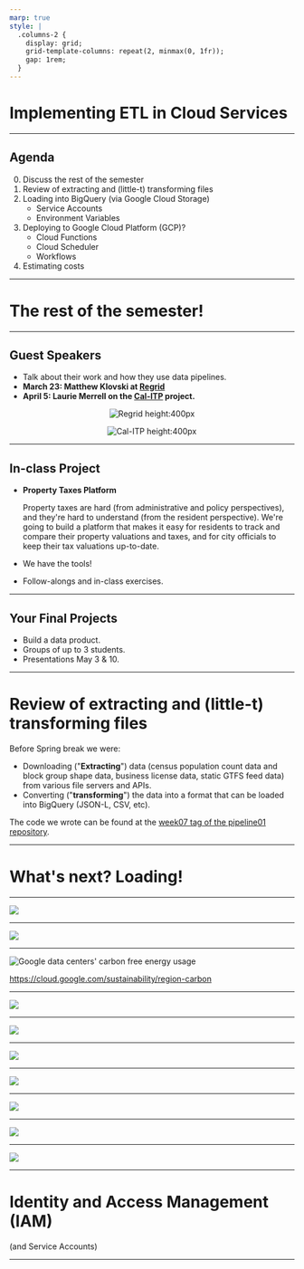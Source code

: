 ```yaml
---
marp: true
style: |
  .columns-2 {
    display: grid;
    grid-template-columns: repeat(2, minmax(0, 1fr));
    gap: 1rem;
  }
---
```


# Implementing ETL in Cloud Services

---

## Agenda

0.  Discuss the rest of the semester
1.  Review of extracting and (little-t) transforming files
2.  Loading into BigQuery (via Google Cloud Storage)
    * Service Accounts
    * Environment Variables
3.  Deploying to Google Cloud Platform (GCP)?
    * Cloud Functions
    * Cloud Scheduler
    * Workflows
4.  Estimating costs

---

# The rest of the semester!

---

## Guest Speakers

- Talk about their work and how they use data pipelines.
- **March 23: Matthew Klovski at [Regrid](https://regrid.com/)**
- **April 5: Laurie Merrell on the [Cal-ITP](https://www.calitp.org/) project.**

<div class="columns-2">
<div style="text-align: center;">

![Regrid height:400px](images/regrid.png)

</div>
<div style="text-align: center;">

![Cal-ITP height:400px](images/calitp.png)

</div>
</div>

---

## In-class Project

<!-- We're going to do an end-to-end build of a municipal data product. -->

- **Property Taxes Platform**

  Property taxes are hard (from administrative and policy perspectives), and they're hard to understand (from the resident perspective).  We're going to build a platform that makes it easy for residents to track and compare their property valuations and taxes, and for city officials to keep their tax valuations up-to-date.

- We have the tools!

- Follow-alongs and in-class exercises.

---

## Your Final Projects

- Build a data product.
- Groups of up to 3 students.
- Presentations May 3 & 10.

---

# Review of extracting and (little-t) transforming files

Before Spring break we were:
* Downloading ("**Extracting**") data (census population count data and block group shape data, business license data, static GTFS feed data) from various file servers and APIs.
* Converting ("**transforming**") the data into a format that can be loaded into BigQuery (JSON-L, CSV, etc).

The code we wrote can be found at the [week07 tag of the pipeline01 repository](https://github.com/musa-509-spring-2023/pipeline01/tree/week07).

---

# What's next? Loading!

<!--

We've extracted and transformed our data, but we haven't loaded it into BigQuery yet.  We need to do that before we can start querying it. So we'll be loading our data into Google Cloud Storage (GCS) so that it can be used as the backing for external tables in BigQuery.

Let's mimic the way we did this in the previous week, but this time we'll be using the Google Cloud Storage (GCS) API to upload our files.

Previously, we had a folder named `raw_data/` where we extracted our initial files, and we had a folder named `processed_data/` where we stored our transformed files.  We'll be using GCS to store our files, so we'll need to create a bucket for each one of these concerns.

* Create a raw_data bucket
* Create a processed_data bucket
  (remember that bucket names need to be globally unique)
-->

---

![](images/Screenshot%20from%202023-03-14%2001-17-47.png)

<!--

* We'll start with the raw data bucket.  We'll call it `<prefix>_raw_data`.

-> Next

-->

---

![](images/Screenshot%20from%202023-03-14%2001-17-55.png)

<!--

* I often use us-east1 for projects dealing with Philadelphia, but I've started trying to use us-central1 for projects that are more general, or even when I'm just doing initial development.

-->

---

![Google data centers' carbon free energy usage](images/Screenshot%20from%202023-03-14%2001-16-51.png)

https://cloud.google.com/sustainability/region-carbon

<!--

* The reason is because of the Low-CO2 footprint of the data centers in Iowa. To be clear, I think focus on individualized CO2 footprints is a distraction, but I also do think it's important to be aware of the impact of our work.

-> Next

-->

---

![](images/Screenshot%20from%202023-03-14%2001-21-21.png)

<!--

As I mentioned at some point before, I'm a fan of this auto-class storage option, because it will automatically transition my data to a lower-cost storage option when it's not being accessed frequently.

-> Next

-->

---

![](images/Screenshot%20from%202023-03-14%2001-26-24.png)

<!--

For any buckets that I'm not planning on hosting a publicly facing static website from, I like to set "Enforce public access prevention". This means that any files that I upload to this bucket will be private by default, and I'll need to explicitly make them public if I want to share them. For public data sources this isn't a big deal, but if you might have a mix of public and private data, it's nice to have this option set.

-> Next

Particularly for raw data buckets, I like to set "Object versioning" to "Enabled". This means that if I accidentally delete a file, I can go back and restore it. This is a nice feature to have, but it does come at a cost, so I don't use it for all buckets. I use it for raw data buckets because I may not be able to go back and re-download the data if I accidentally delete it.

-->

---

![](images/Screenshot%20from%202023-03-14%2001-26-38.png)

<!--

-> Next

It'll always ask you to confirm that you want to create the bucket with public access prevention on. Just confirm your choice (unless it was actually a mistake).

-> Confirm

-->

---

![](images/Screenshot%20from%202023-03-14%2001-45-51.png)

---

![](images/Screenshot%20from%202023-03-14%2001-28-13.png)

<!--
* Now let's create a bucket for our processed data.  We'll call it `<prefix>_processed_data`.

-> Next

-->

---

![](images/Screenshot%20from%202023-03-14%2001-30-04.png)

<!--

This is going to be largely the same as we did for the raw data bucket, except object versioning is not as important for processed data, so we'll leave that off.

-->

---

![](images/Screenshot%20from%202023-03-14%2001-49-10.png)

<!--

* Now that we have our buckets, we can start uploading our files.  Let's start with the census data.

( GO TO THE CODE; work until an IAM error, then come back. )

-->

---

# Identity and Access Management (IAM)
(and Service Accounts)

---

